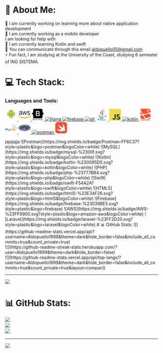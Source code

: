 # 💫 About Me:
🔭 I am currently working on learning more about native application development<br>🤝 I am currently working as a mobile developer<br> I am looking for help with<br>🌱 I am currently learning Kotlin and swift<br>💬 You can communicate through this email aldopuello05@gmail.com<br>⚡ Fun fact, I am studying at the University of the Coast, studying 6 semester of ING SISTEMA.


# 💻 Tech Stack:
<h3 align="left">Languages and Tools:</h3>
<p align="left"> <a href="https://developer.android.com" target="_blank" rel="noreferrer"> <img src="https://raw.githubusercontent.com/devicons/devicon/master/icons/android/android-original-wordmark.svg" alt="android" width="40" height="40"/> </a> <a href="https://aws.amazon.com" target="_blank" rel="noreferrer"> <img src="https://raw.githubusercontent.com/devicons/devicon/master/icons/amazonwebservices/amazonwebservices-original-wordmark.svg" alt="aws" width="40" height="40"/> </a> <a href="https://getbootstrap.com" target="_blank" rel="noreferrer"> <img src="https://raw.githubusercontent.com/devicons/devicon/master/icons/bootstrap/bootstrap-plain-wordmark.svg" alt="bootstrap" width="40" height="40"/> </a> <a href="https://www.figma.com/" target="_blank" rel="noreferrer"> <img src="https://www.vectorlogo.zone/logos/figma/figma-icon.svg" alt="figma" width="40" height="40"/> </a> <a href="https://firebase.google.com/" target="_blank" rel="noreferrer"> <img src="https://www.vectorlogo.zone/logos/firebase/firebase-icon.svg" alt="firebase" width="40" height="40"/> </a> <a href="https://git-scm.com/" target="_blank" rel="noreferrer"> <img src="https://www.vectorlogo.zone/logos/git-scm/git-scm-icon.svg" alt="git" width="40" height="40"/> </a> <a href="https://www.java.com" target="_blank" rel="noreferrer"> <img src="https://raw.githubusercontent.com/devicons/devicon/master/icons/java/java-original.svg" alt="java" width="40" height="40"/> </a> <a href="https://developer.mozilla.org/en-US/docs/Web/JavaScript" target="_blank" rel="noreferrer"> <img src="https://raw.githubusercontent.com/devicons/devicon/master/icons/javascript/javascript-original.svg" alt="javascript" width="40" height="40"/> </a> <a href="https://kotlinlang.org" target="_blank" rel="noreferrer"> <img src="https://www.vectorlogo.zone/logos/kotlinlang/kotlinlang-icon.svg" alt="kotlin" width="40" height="40"/> </a> <a href="https://laravel.com/" target="_blank" rel="noreferrer"> <img src="https://raw.githubusercontent.com/devicons/devicon/master/icons/laravel/laravel-plain-wordmark.svg" alt="laravel" width="40" height="40"/> </a> <a href="https://www.mysql.com/" target="_blank" rel="noreferrer"> <img src="https://raw.githubusercontent.com/devicons/devicon/master/icons/mysql/mysql-original-wordmark.svg" alt="mysql" width="40" height="40"/> </a> <a href="https://www.php.net" target="_blank" rel="noreferrer"> <img src="https://raw.githubusercontent.com/devicons/devicon/master/icons/php/php-original.svg" alt="php" width="40" height="40"/> </a> <a href="https://postman.com" target="_blank" rel="noreferrer"> <img src="https://www.vectorlogo.zone/logos/getpostman/getpostman-icon.svg" alt="postman" width="40" height="40"/> </a> <a href="https://developer.apple.com/swift/" target="_blank" rel="noreferrer"> <img src="https://raw.githubusercontent.com/devicons/devicon/master/icons/swift/swift-original.svg" alt="swift" width="40" height="40"/> </a> </p>
jajajajja 
![Postman](https://img.shields.io/badge/Postman-FF6C37?style=plastic&logo=postman&logoColor=white) ![MySQL](https://img.shields.io/badge/mysql-%2300f.svg?style=plastic&logo=mysql&logoColor=white) ![Kotlin](https://img.shields.io/badge/kotlin-%230095D5.svg?style=plastic&logo=kotlin&logoColor=white) ![PHP](https://img.shields.io/badge/php-%23777BB4.svg?style=plastic&logo=php&logoColor=white) ![Swift](https://img.shields.io/badge/swift-F54A2A?style=plastic&logo=swift&logoColor=white) ![HTML5](https://img.shields.io/badge/html5-%23E34F26.svg?style=plastic&logo=html5&logoColor=white) ![Firebase](https://img.shields.io/badge/firebase-%23039BE5.svg?style=plastic&logo=firebase) ![AWS](https://img.shields.io/badge/AWS-%23FF9900.svg?style=plastic&logo=amazon-aws&logoColor=white) ![Laravel](https://img.shields.io/badge/laravel-%23FF2D20.svg?style=plastic&logo=laravel&logoColor=white)
# 📊 GitHub Stats:
![](https://github-readme-stats.vercel.app/api?username=Aldopuello1999&theme=dark&hide_border=false&include_all_commits=true&count_private=true)<br/>
![](https://github-readme-streak-stats.herokuapp.com/?user=Aldopuello1999&theme=dark&hide_border=false)<br/>
![](https://github-readme-stats.vercel.app/api/top-langs/?username=Aldopuello1999&theme=dark&hide_border=false&include_all_commits=true&count_private=true&layout=compact)

---
[![](https://visitcount.itsvg.in/api?id=Aldopuello1999&icon=0&color=0)](https://visitcount.itsvg.in)
# 📊 GitHub Stats:
![](https://github-readme-stats.vercel.app/api?username=Aldopuello1999&theme=dark&hide_border=false&include_all_commits=true&count_private=true)<br/>
![](https://github-readme-streak-stats.herokuapp.com/?user=Aldopuello1999&theme=dark&hide_border=false)<br/>
![](https://github-readme-stats.vercel.app/api/top-langs/?username=Aldopuello1999&theme=dark&hide_border=false&include_all_commits=true&count_private=true&layout=compact)

---
[![](https://visitcount.itsvg.in/api?id=Aldopuello1999&icon=0&color=0)](https://visitcount.itsvg.in)

<!-- Proudly created with GPRM ( https://gprm.itsvg.in ) -->
